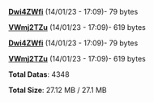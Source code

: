 [**Dwi4ZWfi**](/data/Dwi4ZWfi.txt) (14/01/23 - 17:09)- 79 bytes

[**VWmj2TZu**](/data/VWmj2TZu.txt) (14/01/23 - 17:09)- 619 bytes

[**Dwi4ZWfi**](/data/Dwi4ZWfi.txt) (14/01/23 - 17:09)- 79 bytes

[**VWmj2TZu**](/data/VWmj2TZu.txt) (14/01/23 - 17:09)- 619 bytes

**Total Datas**: 4348

**Total Size**: 27.12 MB / 27.1 MB